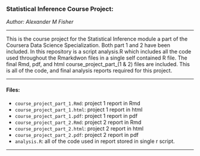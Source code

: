 ### Statistical Inference Course Project:

*Author: Alexander M Fisher*  

**********
 
This is the course project for the Statistical Inference module a part of the Coursera Data Science Specialization. Both part 1 and 2 have been included. In this repository is a script analysis.R which includes all the code used throughout the Rmarkdwon files in a single self contained R file. The final Rmd, pdf, and html course_project_part_(1 & 2) files are included. This is all of the code, and final analysis reports required for this project.

**********

#### Files:

- `course_project_part_1.Rmd`: project 1 report in Rmd
- `course_project_part_1.html`: project 1 report in html
- `course_project_part_1.pdf`: project 1 report in pdf
- `course_project_part_2.Rmd`: project 2 report in Rmd
- `course_project_part_2.html`: project 2 report in html
- `course_project_part_2.pdf`: project 2 report in pdf
- `analysis.R`: all of the code used in report stored in single r script.

**********
